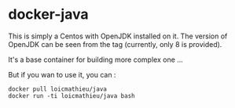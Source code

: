 # docker-java
This is simply a Centos with OpenJDK installed on it. The version of OpenJDK can be seen from the tag (currently, only 8 is provided).

It's a base container for building more complex one ...

But if you wan to use it, you can :

```
docker pull loicmathieu/java
docker run -ti loicmathieu/java bash
```

